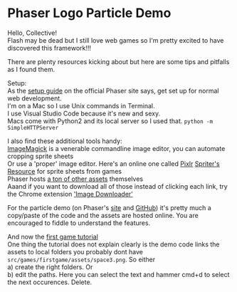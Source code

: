 # Phaser Logo Particle Demo

Hello, Collective!\
Flash may be dead but I still love web games so I'm pretty excited to have discovered this framework!!!

There are plenty resources kicking about but here are some tips and pitfalls as I found them.

Setup:\
As the [setup guide](http://phaser.io/tutorials/getting-started-phaser3) on the official Phaser site says, get set up for normal web development.\
I'm on a Mac so I use Unix commands in Terminal.\
I use Visual Studio Code because it's new and sexy.\
Macs come with Python2 and its local server so I used that.
`python -m SimpleHTTPServer`

I also find these additional tools handy:\
[ImageMagick](http://www.imagemagick.org/Usage/crop/#crop_equal) is a venerable commandline image editor, you can automate cropping sprite sheets\
Or use a 'proper' image editor. Here's an online one called [Pixlr](https://pixlr.com/web)
[Spriter's Resource](https://www.spriters-resource.com/) for sprite sheets from games\
Phaser hosts [a ton of other assets](https://labs.phaser.io/assets/) themselves\
Aaand if you want to download all of those instead of clicking each link, try the Chrome extension ['Image Downloader'](https://chrome.google.com/webstore/detail/image-downloader/cnpniohnfphhjihaiiggeabnkjhpaldj)

For the particle demo (on Phaser's [site](http://phaser.io/tutorials/getting-started-phaser3/part5) and [GitHub](https://github.com/photonstorm/phaser)) it's pretty much a copy/paste of the code and the assets are hosted online. You are encouraged to fiddle to understand the features.

And now the [first game tutorial](http://phaser.io/tutorials/making-your-first-phaser-3-game)\
One thing the tutorial does not explain clearly is the demo code links the assets to local folders you probably dont have `src/games/firstgame/assets/space3.png`. So either\
a) create the right folders. Or\
b) edit the paths. Here you can select the text and hammer cmd+d to select the next occurences. Delete.
